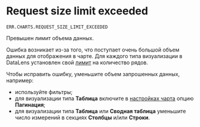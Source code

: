 # Request size limit exceeded

`ERR.CHARTS.REQUEST_SIZE_LIMIT_EXCEEDED`

Превышен лимит объема данных.

Ошибка возникает из-за того, что поступает очень большой объем данных для отображения в чарте.
Для каждого типа визуализации в DataLens установлен свой [лимит](../../concepts/limits.md) на количество рядов.

Чтобы исправить ошибку, уменьшите объем запрошенных данных, например:

* используйте фильтры;
* для визуализации типа **Таблица** включите в [настройках чарта](../../concepts/chart/settings.md#common-settings) опцию **Пагинация**;
* для визуализации типа **Таблица** или **Сводная таблица** уменьшите число измерений в секциях **Столбцы** и/или **Строки**.
